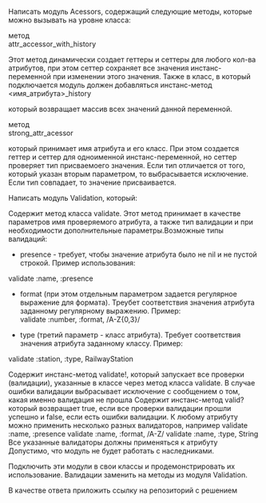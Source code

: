 Написать модуль Acessors, содержащий следующие методы, которые можно вызывать на уровне класса:

метод   
attr_accessor_with_history
 
 Этот метод динамически создает геттеры и сеттеры для любого кол-ва атрибутов, при этом сеттер сохраняет все значения инстанс-переменной при изменении этого значения. 
Также в класс, в который подключается модуль должен добавляться инстанс-метод  
<имя_атрибута>_history
 
  который возвращает массив всех значений данной переменной.

метод  
strong_attr_acessor
 
 который принимает имя атрибута и его класс. При этом создается геттер и сеттер для одноименной инстанс-переменной, но сеттер проверяет тип присваемоего значения. Если тип отличается от того, который указан вторым параметром, то выбрасывается исключение. Если тип совпадает, то значение присваивается.

Написать модуль Validation, который:

Содержит метод класса validate. Этот метод принимает в качестве параметров имя проверяемого атрибута, а также тип валидации и при необходимости дополнительные параметры.Возможные типы валидаций:
   - presence - требует, чтобы значение атрибута было не nil и не пустой строкой. Пример использования:  
  
validate :name, :presence
 
 
  - format (при этом отдельным параметром задается регулярное выражение для формата). Треубет соответствия значения атрибута заданному регулярному выражению. Пример:  
validate :number, :format, /A-Z{0,3}/
 

 - type (третий параметр - класс атрибута). Требует соответствия значения атрибута заданному классу. Пример:  
 
 
validate :station, :type, RailwayStation
 
 Содержит инстанс-метод validate!, который запускает все проверки (валидации), указанные в классе через метод класса validate. В случае ошибки валидации выбрасывает исключение с сообщением о том, какая именно валидация не прошла
Содержит инстанс-метод valid? который возвращает true, если все проверки валидации прошли успешно и false, если есть ошибки валидации.
К любому атрибуту можно применить несколько разных валидаторов, например
validate :name, :presence
validate :name, :format, /A-Z/
validate :name, :type, String
 Все указанные валидаторы должны применяться к атрибуту
Допустимо, что модуль не будет работать с наследниками.

Подключить эти модули в свои классы и продемонстрировать их использование. Валидации заменить на методы из модуля Validation. 

В качестве ответа приложить ссылку на репозиторий с решением
